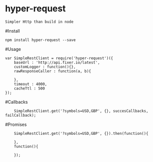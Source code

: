 # hyper-request
    Simpler Http than build in node


#Install
  
    npm install hyper-request --save


#Usage

    var SimpleRestClient = require('hyper-request')({
        baseUrl : 'http://api.fixer.io/latest',
        customLogger : function(){},
        rawResponseCaller : function(a, b){

        },
        timeout : 4000,
        cacheTtl : 500
    });
    
#Callbacks

        SimpleRestClient.get('?symbols=USD,GBP', {}, succesCallbacks, failCallback);


#Promises

        SimpleRestClient.get('?symbols=USD,GBP', {}).then(function(){
            
        },
        function(){
        
        });
